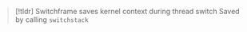 
> [!tldr] Switchframe saves kernel context during thread switch
> Saved by calling `switchstack`


